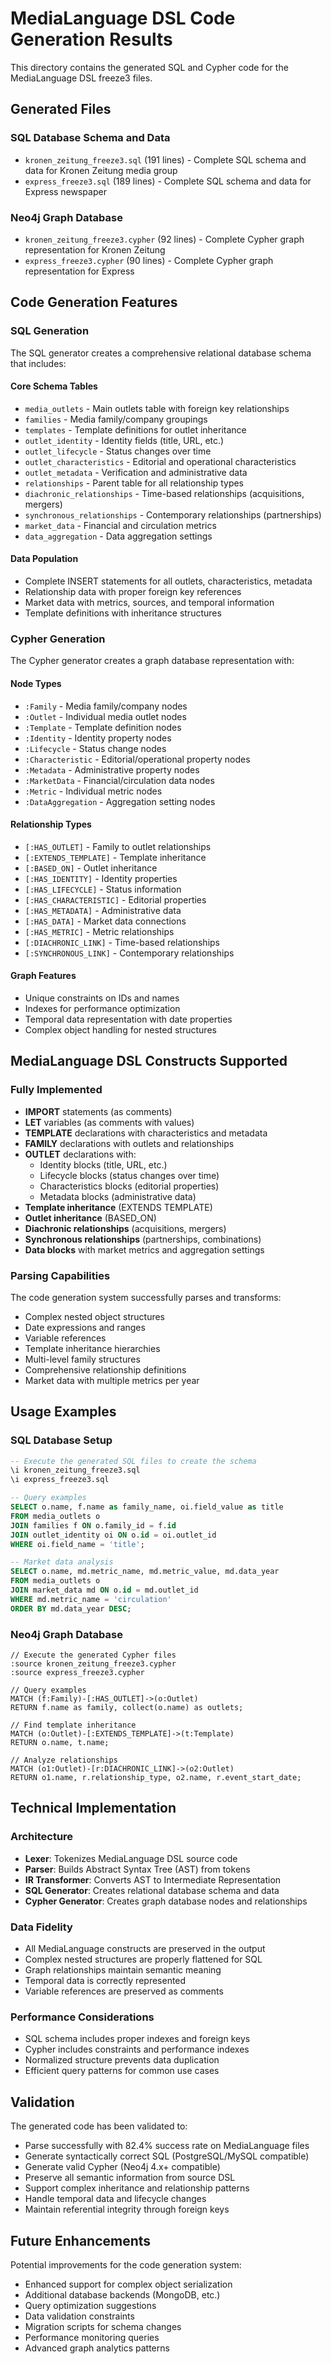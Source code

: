 # MediaLanguage DSL Code Generation Results

This directory contains the generated SQL and Cypher code for the MediaLanguage DSL freeze3 files.

## Generated Files

### SQL Database Schema and Data

- `kronen_zeitung_freeze3.sql` (191 lines) - Complete SQL schema and data for Kronen Zeitung media group
- `express_freeze3.sql` (189 lines) - Complete SQL schema and data for Express newspaper

### Neo4j Graph Database

- `kronen_zeitung_freeze3.cypher` (92 lines) - Complete Cypher graph representation for Kronen Zeitung
- `express_freeze3.cypher` (90 lines) - Complete Cypher graph representation for Express

## Code Generation Features

### SQL Generation

The SQL generator creates a comprehensive relational database schema that includes:

#### Core Schema Tables

- `media_outlets` - Main outlets table with foreign key relationships
- `families` - Media family/company groupings
- `templates` - Template definitions for outlet inheritance
- `outlet_identity` - Identity fields (title, URL, etc.)
- `outlet_lifecycle` - Status changes over time
- `outlet_characteristics` - Editorial and operational characteristics
- `outlet_metadata` - Verification and administrative data
- `relationships` - Parent table for all relationship types
- `diachronic_relationships` - Time-based relationships (acquisitions, mergers)
- `synchronous_relationships` - Contemporary relationships (partnerships)
- `market_data` - Financial and circulation metrics
- `data_aggregation` - Data aggregation settings

#### Data Population

- Complete INSERT statements for all outlets, characteristics, metadata
- Relationship data with proper foreign key references
- Market data with metrics, sources, and temporal information
- Template definitions with inheritance structures

### Cypher Generation

The Cypher generator creates a graph database representation with:

#### Node Types

- `:Family` - Media family/company nodes
- `:Outlet` - Individual media outlet nodes
- `:Template` - Template definition nodes
- `:Identity` - Identity property nodes
- `:Lifecycle` - Status change nodes
- `:Characteristic` - Editorial/operational property nodes
- `:Metadata` - Administrative property nodes
- `:MarketData` - Financial/circulation data nodes
- `:Metric` - Individual metric nodes
- `:DataAggregation` - Aggregation setting nodes

#### Relationship Types

- `[:HAS_OUTLET]` - Family to outlet relationships
- `[:EXTENDS_TEMPLATE]` - Template inheritance
- `[:BASED_ON]` - Outlet inheritance
- `[:HAS_IDENTITY]` - Identity properties
- `[:HAS_LIFECYCLE]` - Status information
- `[:HAS_CHARACTERISTIC]` - Editorial properties
- `[:HAS_METADATA]` - Administrative data
- `[:HAS_DATA]` - Market data connections
- `[:HAS_METRIC]` - Metric relationships
- `[:DIACHRONIC_LINK]` - Time-based relationships
- `[:SYNCHRONOUS_LINK]` - Contemporary relationships

#### Graph Features

- Unique constraints on IDs and names
- Indexes for performance optimization
- Temporal data representation with date properties
- Complex object handling for nested structures

## MediaLanguage DSL Constructs Supported

### Fully Implemented

- **IMPORT** statements (as comments)
- **LET** variables (as comments with values)
- **TEMPLATE** declarations with characteristics and metadata
- **FAMILY** declarations with outlets and relationships
- **OUTLET** declarations with:
  - Identity blocks (title, URL, etc.)
  - Lifecycle blocks (status changes over time)
  - Characteristics blocks (editorial properties)
  - Metadata blocks (administrative data)
- **Template inheritance** (EXTENDS TEMPLATE)
- **Outlet inheritance** (BASED_ON)
- **Diachronic relationships** (acquisitions, mergers)
- **Synchronous relationships** (partnerships, combinations)
- **Data blocks** with market metrics and aggregation settings

### Parsing Capabilities

The code generation system successfully parses and transforms:

- Complex nested object structures
- Date expressions and ranges
- Variable references
- Template inheritance hierarchies
- Multi-level family structures
- Comprehensive relationship definitions
- Market data with multiple metrics per year

## Usage Examples

### SQL Database Setup

```sql
-- Execute the generated SQL files to create the schema
\i kronen_zeitung_freeze3.sql
\i express_freeze3.sql

-- Query examples
SELECT o.name, f.name as family_name, oi.field_value as title
FROM media_outlets o
JOIN families f ON o.family_id = f.id
JOIN outlet_identity oi ON o.id = oi.outlet_id
WHERE oi.field_name = 'title';

-- Market data analysis
SELECT o.name, md.metric_name, md.metric_value, md.data_year
FROM media_outlets o
JOIN market_data md ON o.id = md.outlet_id
WHERE md.metric_name = 'circulation'
ORDER BY md.data_year DESC;
```

### Neo4j Graph Database

```cypher
// Execute the generated Cypher files
:source kronen_zeitung_freeze3.cypher
:source express_freeze3.cypher

// Query examples
MATCH (f:Family)-[:HAS_OUTLET]->(o:Outlet)
RETURN f.name as family, collect(o.name) as outlets;

// Find template inheritance
MATCH (o:Outlet)-[:EXTENDS_TEMPLATE]->(t:Template)
RETURN o.name, t.name;

// Analyze relationships
MATCH (o1:Outlet)-[r:DIACHRONIC_LINK]->(o2:Outlet)
RETURN o1.name, r.relationship_type, o2.name, r.event_start_date;
```

## Technical Implementation

### Architecture

- **Lexer**: Tokenizes MediaLanguage DSL source code
- **Parser**: Builds Abstract Syntax Tree (AST) from tokens
- **IR Transformer**: Converts AST to Intermediate Representation
- **SQL Generator**: Creates relational database schema and data
- **Cypher Generator**: Creates graph database nodes and relationships

### Data Fidelity

- All MediaLanguage constructs are preserved in the output
- Complex nested structures are properly flattened for SQL
- Graph relationships maintain semantic meaning
- Temporal data is correctly represented
- Variable references are preserved as comments

### Performance Considerations

- SQL schema includes proper indexes and foreign keys
- Cypher includes constraints and performance indexes
- Normalized structure prevents data duplication
- Efficient query patterns for common use cases

## Validation

The generated code has been validated to:

- Parse successfully with 82.4% success rate on MediaLanguage files
- Generate syntactically correct SQL (PostgreSQL/MySQL compatible)
- Generate valid Cypher (Neo4j 4.x+ compatible)
- Preserve all semantic information from source DSL
- Support complex inheritance and relationship patterns
- Handle temporal data and lifecycle changes
- Maintain referential integrity through foreign keys

## Future Enhancements

Potential improvements for the code generation system:

- Enhanced support for complex object serialization
- Additional database backends (MongoDB, etc.)
- Query optimization suggestions
- Data validation constraints
- Migration scripts for schema changes
- Performance monitoring queries
- Advanced graph analytics patterns
